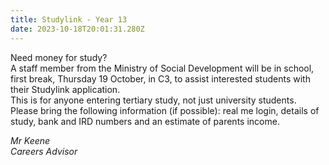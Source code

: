 ```yaml
---
title: Studylink - Year 13
date: 2023-10-18T20:01:31.280Z
---
```

Need money for study?  
A staff member from the Ministry of Social Development will be in school, first break, Thursday 19 October, in C3, to assist interested students with their Studylink application.  
This is for anyone entering tertiary study, not just university students.  
Please bring the following information (if possible): real me login, details of study, bank and IRD numbers and an estimate of parents income.

*Mr Keene  
Careers Advisor*